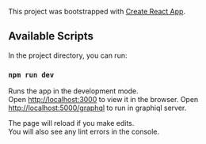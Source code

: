 This project was bootstrapped with [Create React App](https://github.com/facebook/create-react-app).

## Available Scripts

In the project directory, you can run:

### `npm run dev`

Runs the app in the development mode.<br />
Open [http://localhost:3000](http://localhost:3000) to view it in the browser.
Open [http://localhost:5000/graphql](http://localhost:5000/graphql) to run in graphiql server.

The page will reload if you make edits.<br />
You will also see any lint errors in the console.


